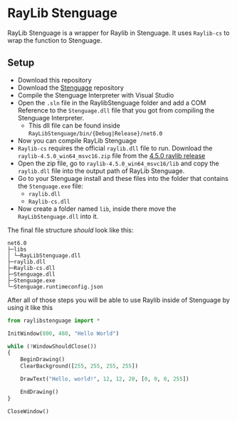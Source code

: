 # RayLib Stenguage

RayLib Stenguage is a wrapper for Raylib in Stenguage. It uses `Raylib-cs` to wrap the function to Stenguage.

## Setup

- Download this repository
- Download the [Stenguage](https://github.com/sten-code/Stenguage) repository
- Compile the Stenguage Interpreter with Visual Studio
- Open the `.sln` file in the RaylibStenguage folder and add a COM Reference to the `Stenguage.dll` file that you got from compiling the Stenguage Interpreter.
    - This dll file can be found inside `RayLibStenguage/bin/{Debug|Release}/net6.0`
- Now you can compile RayLib Stenguage
- `Raylib-cs` requires the official `raylib.dll` file to run. Download the `raylib-4.5.0_win64_msvc16.zip` file from the [4.5.0 raylib release](https://github.com/raysan5/raylib/releases/tag/4.5.0)
- Open the zip file, go to `raylib-4.5.0_win64_msvc16/lib` and copy the `raylib.dll` file into the output path of RayLib Stenguage.
- Go to your Stenguage install and these files into the folder that contains the `Stenguage.exe` file:
    - `raylib.dll`
    - `Raylib-cs.dll`
- Now create a folder named `lib`, inside there move the `RayLibStenguage.dll` into it.

The final file structure *should* look like this:
```
net6.0
├─libs
│ └─RayLibStenguage.dll
├─raylib.dll
├─Raylib-cs.dll
├─Stenguage.dll
├─Stenguage.exe
└─Stenguage.runtimeconfig.json
```

After all of those steps you will be able to use Raylib inside of Stenguage by using it like this

```py
from raylibstenguage import *

InitWindow(800, 480, "Hello World")

while (!WindowShouldClose())
{
    BeginDrawing()
    ClearBackground([255, 255, 255, 255])

    DrawText("Hello, world!", 12, 12, 20, [0, 0, 0, 255])

    EndDrawing()
}

CloseWindow()
```